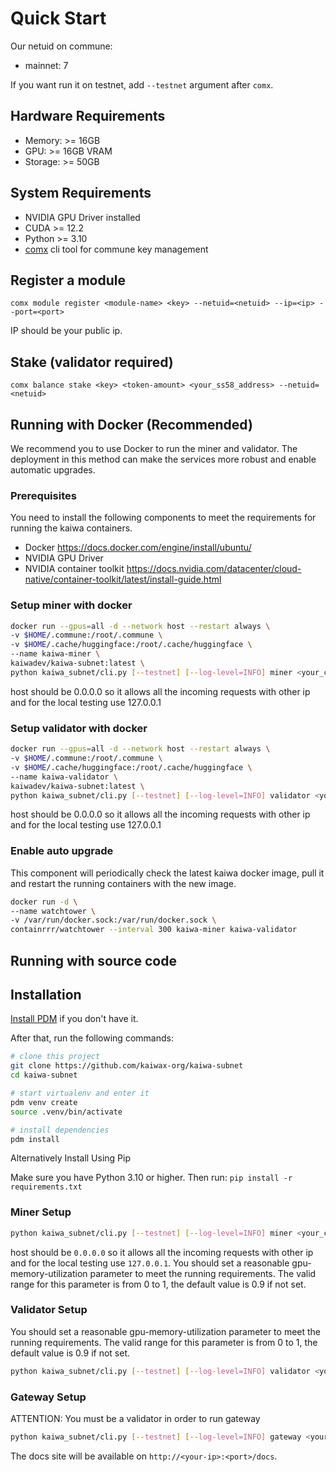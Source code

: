 # Quick Start

Our netuid on commune:

* mainnet: 7

If you want run it on testnet, add `--testnet` argument after `comx`.

## Hardware Requirements

* Memory: >= 16GB
* GPU: >= 16GB VRAM
* Storage: >= 50GB

## System Requirements

* NVIDIA GPU Driver installed
* CUDA >= 12.2
* Python >= 3.10
* [comx](https://github.com/agicommies/communex) cli tool for commune key management

## Register a module

```
comx module register <module-name> <key> --netuid=<netuid> --ip=<ip> --port=<port>
```

IP should be your public ip.

## Stake (validator required)

```
comx balance stake <key> <token-amount> <your_ss58_address> --netuid=<netuid>
```

## Running with Docker (Recommended)

We recommend you to use Docker to run the miner and validator. The deployment in this method can make the services more robust and enable automatic upgrades.

### Prerequisites

You need to install the following components to meet the requirements for running the kaiwa containers.

* Docker <https://docs.docker.com/engine/install/ubuntu/>
* NVIDIA GPU Driver
* NVIDIA container toolkit <https://docs.nvidia.com/datacenter/cloud-native/container-toolkit/latest/install-guide.html>

### Setup miner with docker

```bash
docker run --gpus=all -d --network host --restart always \
-v $HOME/.commune:/root/.commune \
-v $HOME/.cache/huggingface:/root/.cache/huggingface \
--name kaiwa-miner \
kaiwadev/kaiwa-subnet:latest \
python kaiwa_subnet/cli.py [--testnet] [--log-level=INFO] miner <your_commune_key> <host> <port>
```

host should be 0.0.0.0 so it allows all the incoming requests with other ip and for the local testing use 127.0.0.1

### Setup validator with docker

```bash
docker run --gpus=all -d --network host --restart always \
-v $HOME/.commune:/root/.commune \
-v $HOME/.cache/huggingface:/root/.cache/huggingface \
--name kaiwa-validator \
kaiwadev/kaiwa-subnet:latest \
python kaiwa_subnet/cli.py [--testnet] [--log-level=INFO] validator <your_commune_key>
```

host should be 0.0.0.0 so it allows all the incoming requests with other ip and for the local testing use 127.0.0.1

### Enable auto upgrade

This component will periodically check the latest kaiwa docker image, pull it and restart the running containers with the new image.

```bash
docker run -d \
--name watchtower \
-v /var/run/docker.sock:/var/run/docker.sock \
containrrr/watchtower --interval 300 kaiwa-miner kaiwa-validator 
```

## Running with source code

## Installation

[Install PDM](https://pdm-project.org/en/latest/) if you don't have it.

After that, run the following commands:

```sh
# clone this project
git clone https://github.com/kaiwax-org/kaiwa-subnet
cd kaiwa-subnet

# start virtualenv and enter it
pdm venv create
source .venv/bin/activate

# install dependencies
pdm install
```

Alternatively Install Using Pip

Make sure you have Python 3.10 or higher.
Then run:
```pip install -r requirements.txt```

### Miner Setup

```bash
python kaiwa_subnet/cli.py [--testnet] [--log-level=INFO] miner <your_commune_key> <host> <port> [--gpu-memory-utilization=0.9]
```

host should be `0.0.0.0` so it allows all the incoming requests with other ip and for the local testing use `127.0.0.1`. You should set a reasonable gpu-memory-utilization parameter to meet the running requirements. The valid range for this parameter is from 0 to 1, the default value is 0.9 if not set.

### Validator Setup

You should set a reasonable gpu-memory-utilization parameter to meet the running requirements. The valid range for this parameter is from 0 to 1, the default value is 0.9 if not set.

```bash
python kaiwa_subnet/cli.py [--testnet] [--log-level=INFO] validator <your_commune_key> [host] [port] [--gpu-memory-utilization=0.9]
```

### Gateway Setup

ATTENTION: You must be a validator in order to run gateway

```bash
python kaiwa_subnet/cli.py [--testnet] [--log-level=INFO] gateway <your_commune_key> <host> <port>
```

The docs site will be available on `http://<your-ip>:<port>/docs`.
